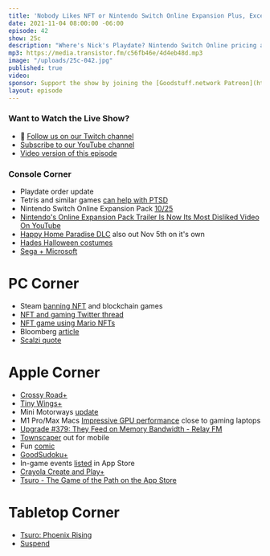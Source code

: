 ```yaml
---
title: 'Nobody Likes NFT or Nintendo Switch Online Expansion Plus, Except Animal Crossing Fans'
date: 2021-11-04 08:00:00 -06:00
episode: 42
show: 25c
description: "Where's Nick's Playdate? Nintendo Switch Online pricing and Animal Crossing DLC. NFT and gaming don't mix. And Nick plays a bunch of Apple Arcade games so you don't have to."
mp3: https://media.transistor.fm/c56fb46e/4d4eb48d.mp3
image: "/uploads/25c-042.jpg"
published: true
video:
sponsor: Support the show by joining the [Goodstuff.network Patreon](https://www.patreon.com/goodstuff)
layout: episode
---
```


### Want to Watch the Live Show?

* 💙 [Follow us on our Twitch channel](https://goodstuff.network/twitch/)
* [Subscribe to our YouTube channel](https://www.youtube.com/user/goodstuffdotfm?sub_confirmation=1)
* [Video version of this episode](https://www.youtube.com/watch?v=vAnMJVQcAh8)

### Console Corner 

- Playdate order update
- Tetris and similar games [can help with PTSD](https://www.notion.so/42-70d3c89e84d84c2596330b47d6676d61)
- Nintendo Switch Online Expansion Pack [10/25](https://www.nintendo.com/switch/online-service/#expansion-pack)
- [Nintendo's Online Expansion Pack Trailer Is Now Its Most Disliked Video On YouTube](https://kotaku.com/nintendos-online-expansion-pack-trailer-is-now-its-most-1847971337)
- [Happy Home Paradise DLC](https://www.animal-crossing.com/new-horizons/happy-home-paradise/) also out Nov 5th on it's own 
- [Hades Halloween costumes](https://www.privatedivision.com/2021/10/18/time-to-bring-some-hades-halloween-style-with-your-very-own-shade-mask/)
- [Sega + Microsoft](https://www.sega.co.jp/en/release/211101_1.html)

# PC Corner 

- Steam [banning NFT](https://www.notion.so/42-70d3c89e84d84c2596330b47d6676d61) and blockchain games
- [NFT and gaming Twitter thread](https://twitter.com/maxnichols/status/1454898935428837378)
- [NFT game using Mario NFTs](https://www.nintendolife.com/news/2021/11/nintendos-lawyers-strike-again-this-time-against-a-mario-nft-gambling-game)
- Bloomberg [article](https://www.bloomberg.com/news/features/2021-10-30/what-is-the-metaverse-where-crypto-nft-capitalism-collide-in-games-like-axie)
- [Scalzi quote](https://twitter.com/scalzi/status/1450602688547364868)

# Apple Corner 

- [Crossy Road+](https://apps.apple.com/us/app/crossy-road/id1559490508)
- [Tiny Wings+](https://apps.apple.com/us/app/tiny-wings/id1574882204)
- Mini Motorways [update](https://twitter.com/dinopoloclub/status/1448761377909133312)
- M1 Pro/Max Macs [Impressive GPU performance](https://www.pcmag.com/news/first-tests-are-the-apple-m1-pro-and-m1-max-good-for-gaming) close to gaming laptops
- [Upgrade #379: They Feed on Memory Bandwidth - Relay FM](https://www.relay.fm/upgrade/379)
- [Townscaper](https://apps.apple.com/us/app/townscaper/id1549531491) out for mobile
- Fun [comic](https://twitter.com/UrsulaV/status/1452392789795344391)
- [GoodSudoku+](https://apps.apple.com/us/app/good-sudoku/id1551669399)
- In-game events [listed](https://apps.apple.com/us/story/id1588801485) in App Store
- [Crayola Create and Play+](https://apps.apple.com/us/app/crayola-create-and-play/id1576250960)
- [Tsuro - The Game of the Path on the App Store](https://apps.apple.com/ca/app/tsuro-the-game-of-the-path/id957124541)

# Tabletop Corner 

- [Tsuro: Phoenix Rising](https://boardgamegeek.com/boardgame/266177/tsuro-phoenix-rising)
- [Suspend](https://www.melissaanddoug.com/suspend-family-game/4371.html)